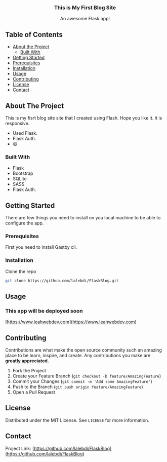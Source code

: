 
<p align="center">
  
    
 

  <h3 align="center">This is My First Blog Site</h3>

  <p align="center">
    An awesome Flask app!
    <br />
    
  </p>
</p>



<!-- TABLE OF CONTENTS -->
## Table of Contents

* [About the Project](#about-the-project)
  * [Built With](#built-with)
* [Getting Started](#getting-started)
* [Prerequisites](#prerequisites)
* [Installation](#installation)
* [Usage](#usage)
* [Contributing](#contributing)
* [License](#license)
* [Contact](#contact)



<!-- ABOUT THE PROJECT -->
## About The Project


This is my fisrt blog site site that I created using Flash. Hope you like it. It is responsive.



* Used Flask.
*  Flask Auth.
*  :smile:



### Built With

* Flask
* Bootstrap
* SQLite
* SASS
* Flask Auth.



<!-- GETTING STARTED -->
## Getting Started

There are few things you need to install on you local machine to be able to configure the app.

### Prerequisites

First you need to install Gastby cli.


### Installation


Clone the repo
```sh
git clone https://github.com/lalebdi/FlaskBlog.git
```



<!-- USAGE EXAMPLES -->
## Usage
### This app will be deployed soon
[https://www.leahwebdev.com](https://www.leahwebdev.com)


<!-- CONTRIBUTING -->
## Contributing

Contributions are what make the open source community such an amazing place to be learn, inspire, and create. Any contributions you make are **greatly appreciated**.

1. Fork the Project
2. Create your Feature Branch (`git checkout -b feature/AmazingFeature`)
3. Commit your Changes (`git commit -m 'Add some AmazingFeature'`)
4. Push to the Branch (`git push origin feature/AmazingFeature`)
5. Open a Pull Request



<!-- LICENSE -->
## License

Distributed under the MIT License. See `LICENSE` for more information.



<!-- CONTACT -->
## Contact



Project Link: [https://github.com/lalebdi/FlaskBlog](https://github.com/lalebdi/FlaskBlog)



